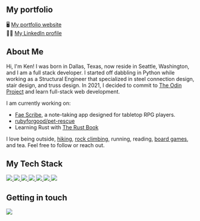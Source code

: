 ## My portfolio
🖥 <a href="https://mononoken.github.io/">My portfolio website</a> <br />
🤝🏻 <a href="https://www.linkedin.com/in/ken-maeshima-6625a0278/">My LinkedIn profile</a> 

## About Me 
Hi, I'm Ken! I was born in Dallas, Texas, now reside in Seattle, Washington, and I am a full stack developer. I started off dabbling in Python while working as a Structural Engineer that specialized in steel connection design, stair design, and truss design. In 2021, I decided to commit to [The Odin Project](https://www.theodinproject.com) and learn full-stack web development.

I am currently working on:
- [Fae Scribe](https://github.com/mononoken/fae-scribe), a note-taking app designed for tabletop RPG players.
- [rubyforgood/pet-rescue](https://github.com/rubyforgood/pet-rescue)
- Learning Rust with [The Rust Book](https://doc.rust-lang.org/stable/book/)

I love being outside, [hiking](https://www.alltrails.com/trail/us/california/upper-yosemite-falls-trail), [rock climbing](https://www.mountainproject.com/area/106132808/buttermilks-main), running, reading, [board games](https://www.direwolfdigital.com/dune-imperium/), and tea. Feel free to follow or reach out. 

## My Tech Stack

<a href="https://rubyonrails.org/">
  <img src="https://img.shields.io/badge/Rails-D30001?style=for-the-badge&logo=rubyonrails&logoColor=white" />
</a>

<a href="https://www.ruby-lang.org/">
  <img src="https://img.shields.io/badge/Ruby-CC342D?style=for-the-badge&logo=ruby&logoColor=white" />
</a>

<a href="https://rspec.info/">
  <img src="https://img.shields.io/badge/RSpec-E9573F?style=for-the-badge&logo=rubygems&logoColor=white" />
</a>

<!---
<a href="https://www.typescriptlang.org/">
  <img src="https://img.shields.io/badge/TypeScript-007ACC?style=for-the-badge&logo=typescript&logoColor=white" />
</a>
--->

<a href="https://developer.mozilla.org/en-US/docs/Web/javascript">
  <img src="https://img.shields.io/badge/JavaScript-323330?style=for-the-badge&logo=javascript&logoColor=F7DF1E" />
</a>

<!---
<a href="https://tailwindcss.com/">
  <img src="https://img.shields.io/badge/tailwindcss-%2338B2AC.svg?style=for-the-badge&logo=tailwind-css&logoColor=white" />
</a>
--->

<a href="https://sass-lang.com/">
  <img src="https://img.shields.io/badge/Sass-CC6699?style=for-the-badge&logo=sass&logoColor=white" />
</a>

<a href="https://www.postgresql.org/">
  <img src="https://img.shields.io/badge/PostgreSQL-4169E1?style=for-the-badge&logo=postgresql&logoColor=white" />
</a>

<a href="https://neovim.io/">
  <img src="https://img.shields.io/badge/Neovim-4f9946?style=for-the-badge&logo=neovim&logoColor=white" />
</a>

## Getting in touch

<a href="mailto:mail@feelsufo.com">
  <img src="https://img.shields.io/badge/Email-6d4aff?style=for-the-badge&logo=protonmail&logoColor=white" />
</a>
